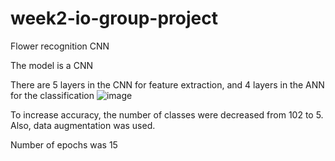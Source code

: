 # week2-io-group-project
Flower recognition CNN

The model is a CNN

There are 5 layers in the CNN for feature extraction, and 4 layers in the ANN for the classification
![image](https://user-images.githubusercontent.com/79798013/110780057-4a628380-828a-11eb-9ca9-ec2e0aa753ff.png)

To increase accuracy, the number of classes were decreased from 102 to 5. Also, data augmentation was used.

Number of epochs was 15
